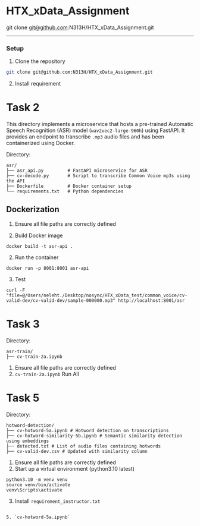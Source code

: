 # HTX_xData_Assignment

git clone git@github.com:N313H/HTX_xData_Assignment.git

---

### Setup

1. Clone the repository
```bash
git clone git@github.com:N313H/HTX_xData_Assignment.git
```
2. Install requirement



# Task 2

This directory implements a microservice that hosts a pre-trained Automatic Speech Recognition (ASR) model (`wav2vec2-large-960h`) using FastAPI. It provides an endpoint to transcribe `.mp3` audio files and has been containerized using Docker.

Directory:
```
asr/
├── asr_api.py         # FastAPI microservice for ASR
├── cv-decode.py       # Script to transcribe Common Voice mp3s using the API
├── Dockerfile         # Docker container setup
└── requirements.txt   # Python dependencies
```

## Dockerization
1. Ensure all file paths are correctly defined

2. Build Docker image
```
docker build -t asr-api .
```

2. Run the container
```
docker run -p 8001:8001 asr-api
```

3. Test 

```
curl -F "file=@/Users/neleht./Desktop/nosync/HTX_xData_test/common_voice/cv-valid-dev/cv-valid-dev/sample-000000.mp3" http://localhost:8001/asr
```


# Task 3

Directory:
```
asr-train/
├── cv-train-2a.ipynb
```
1. Ensure all file paths are correctly defined
2. `cv-train-2a.ipynb` Run All

# Task 5

Directory:
```
hotword-detection/
├── cv-hotword-5a.ipynb # Hotword detection on transcriptions
├── cv-hotword-similarity-5b.ipynb # Semantic similarity detection using embeddings
├── detected.txt # List of audio files containing hotwords
├── cv-valid-dev.csv # Updated with similarity column
```

1. Ensure all file paths are correctly defined
2. Start up a virtual environment (python3.10 latest)
```
python3.10 -m venv venv
source venv/bin/activate
venv\Scripts\activate
```
3. Install  `requirement_instructor.txt`
```

5. `cv-hotword-5a.ipynb`


   


